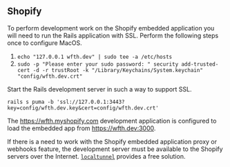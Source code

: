 ## Shopify

To perform development work on the Shopify embedded application you will need to run the Rails application with SSL. Perform the following steps once to configure MacOS.

1. `echo "127.0.0.1 wfth.dev" | sudo tee -a /etc/hosts`
2. `sudo -p "Please enter your sudo password: " security add-trusted-cert -d -r trustRoot -k "/Library/Keychains/System.keychain" "config/wfth.dev.crt"`

Start the Rails development server in such a way to support SSL.

```
rails s puma -b 'ssl://127.0.0.1:3443?key=config/wfth.dev.key&cert=config/wfth.dev.crt'
```

The https://wfth.myshopify.com development application is configured to load the embedded app from https://wfth.dev:3000.

If there is a need to work with the Shopify embedded application proxy or webhooks feature, the development server must be available to the Shopify servers over the Internet. [`localtunnel`](https://github.com/localtunnel/localtunnel) provides a free solution.
